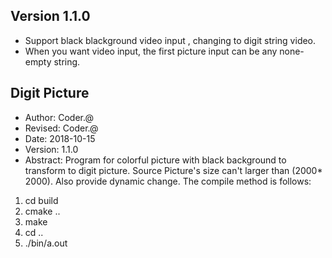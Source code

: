 ## Version 1.1.0
- Support black blackground video input , changing to digit string video.
- When you want video input, the first picture input can be any none-empty string.





## Digit Picture
- Author: Coder.@
- Revised: Coder.@
- Date: 2018-10-15
- Version: 1.1.0
- Abstract: Program for colorful picture with black background to transform to digit picture. Source Picture's size can't larger than (2000* 2000). Also provide dynamic change. The compile method is follows:
1. cd build
2. cmake ..
3. make
4. cd ..
5. ./bin/a.out
